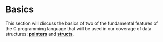 # Basics
This section will discuss the basics of two of the fundamental features of the C programming language that will be used in our coverage of data structures: [**pointers**](../GLOSSARY.md)  and [**structs**](../GLOSSARY.md). 
